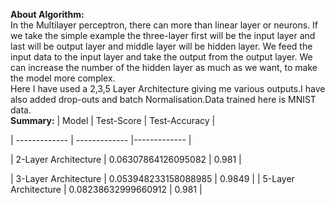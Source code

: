 **About Algorithm:**<br/>
In the Multilayer perceptron, there can more than linear layer or neurons. If we take the simple example the three-layer first will be the input layer and last will be output layer and middle layer will be hidden layer. We feed the input data to the input layer and take the output from the output layer. We can increase the number of the hidden layer as much as we want, to make the model more complex.<br/>
Here I have used a 2,3,5 Layer Architecture giving me various outputs.I have also added drop-outs and batch Normalisation.Data trained here is MNIST data.<br/>
**Summary:**
|          Model           | Test-Score |   Test-Accuracy   | 

| ------------- | ------------- |------------- |

|       2-Layer Architecture |         0.06307864126095082          | 0.981 |  

|       3-Layer Architecture         |         0.053948233158088985           | 0.9849 |
|       5-Layer Architecture       |         0.08238632999660912          | 0.981 |
